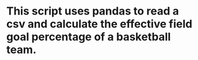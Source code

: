 # This script uses pandas to read a csv and calculate the effective field goal percentage of a basketball team.
